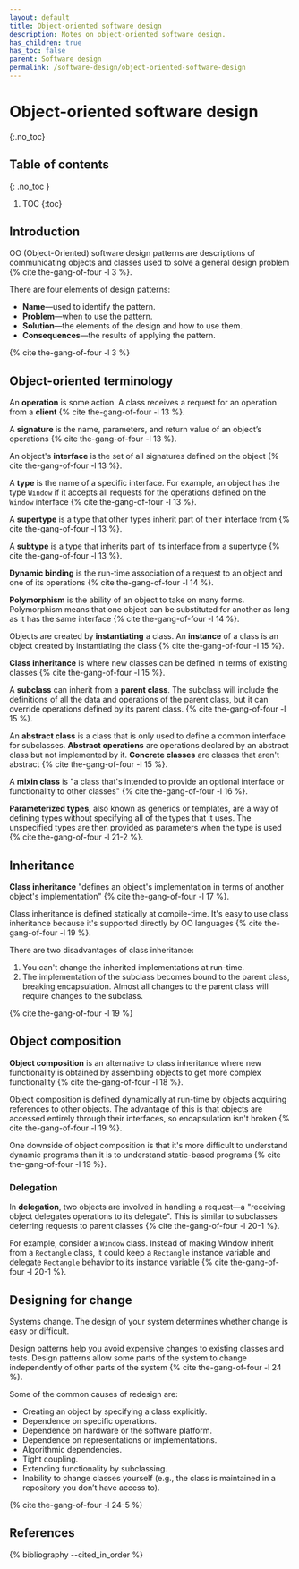 ```yaml
---
layout: default
title: Object-oriented software design
description: Notes on object-oriented software design.
has_children: true
has_toc: false
parent: Software design
permalink: /software-design/object-oriented-software-design
---
```


<!-- prettier-ignore-start -->

# Object-oriented software design
{:.no_toc}

## Table of contents
{: .no_toc  }

1. TOC
{:toc}

<!-- prettier-ignore-end -->

## Introduction

OO (Object-Oriented) software design patterns are descriptions of communicating objects and classes used to solve a general design problem {% cite the-gang-of-four -l 3 %}.

There are four elements of design patterns:

- **Name**—used to identify the pattern.
- **Problem**—when to use the pattern.
- **Solution**—the elements of the design and how to use them.
- **Consequences**—the results of applying the pattern.

{% cite the-gang-of-four -l 3 %}

## Object-oriented terminology

An **operation** is some action. A class receives a request for an operation from a **client** {% cite the-gang-of-four -l 13 %}.

A **signature** is the name, parameters, and return value of an object’s operations {% cite the-gang-of-four -l 13 %}.

An object's **interface** is the set of all signatures defined on the object {% cite the-gang-of-four -l 13 %}.

A **type** is the name of a specific interface. For example, an object has the type `Window` if it accepts all requests for the operations defined on the `Window` interface {% cite the-gang-of-four -l 13 %}.

A **supertype** is a type that other types inherit part of their interface from {% cite the-gang-of-four -l 13 %}.

A **subtype** is a type that inherits part of its interface from a supertype {% cite the-gang-of-four -l 13 %}.

**Dynamic binding** is the run-time association of a request to an object and one of its operations {% cite the-gang-of-four -l 14 %}.

**Polymorphism** is the ability of an object to take on many forms. Polymorphism means that one object can be substituted for another as long as it has the same interface {% cite the-gang-of-four -l 14 %}.

Objects are created by **instantiating** a class. An **instance** of a class is an object created by instantiating the class {% cite the-gang-of-four -l 15 %}.

**Class inheritance** is where new classes can be defined in terms of existing classes {% cite the-gang-of-four -l 15 %}.

A **subclass** can inherit from a **parent class**. The subclass will include the definitions of all the data and operations of the parent class, but it can override operations defined by its parent class. {% cite the-gang-of-four -l 15 %}.

An **abstract class** is a class that is only used to define a common interface for subclasses. **Abstract operations** are operations declared by an abstract class but not implemented by it. **Concrete classes** are classes that aren't abstract {% cite the-gang-of-four -l 15 %}.

A **mixin class** is "a class that's intended to provide an optional interface or functionality to other classes" {% cite the-gang-of-four -l 16 %}.

**Parameterized types**, also known as generics or templates, are a way of defining types without specifying all of the types that it uses. The unspecified types are then provided as parameters when the type is used {% cite the-gang-of-four -l 21-2 %}.

## Inheritance

**Class inheritance** "defines an object's implementation in terms of another object's implementation" {% cite the-gang-of-four -l 17 %}.

Class inheritance is defined statically at compile-time. It's easy to use class inheritance because it's supported directly by OO languages {% cite the-gang-of-four -l 19 %}.

There are two disadvantages of class inheritance:

1. You can't change the inherited implementations at run-time.
2. The implementation of the subclass becomes bound to the parent class, breaking encapsulation. Almost all changes to the parent class will require changes to the subclass.

{% cite the-gang-of-four -l 19 %}

## Object composition

**Object composition** is an alternative to class inheritance where new functionality is obtained by assembling objects to get more complex functionality {% cite the-gang-of-four -l 18 %}.

Object composition is defined dynamically at run-time by objects acquiring references to other objects. The advantage of this is that objects are accessed entirely through their interfaces, so encapsulation isn't broken {% cite the-gang-of-four -l 19 %}.

One downside of object composition is that it's more difficult to understand dynamic programs than it is to understand static-based programs {% cite the-gang-of-four -l 19 %}.

### Delegation

In **delegation**, two objects are involved in handling a request—a "receiving object delegates operations to its delegate". This is similar to subclasses deferring requests to parent classes {% cite the-gang-of-four -l 20-1 %}.

For example, consider a `Window` class. Instead of making Window inherit from a `Rectangle` class, it could keep a `Rectangle` instance variable and delegate `Rectangle` behavior to its instance variable {% cite the-gang-of-four -l 20-1 %}.

## Designing for change

Systems change. The design of your system determines whether change is easy or difficult.

Design patterns help you avoid expensive changes to existing classes and tests. Design patterns allow some parts of the system to change independently of other parts of the system {% cite the-gang-of-four -l 24 %}.

Some of the common causes of redesign are:

- Creating an object by specifying a class explicitly.
- Dependence on specific operations.
- Dependence on hardware or the software platform.
- Dependence on representations or implementations.
- Algorithmic dependencies.
- Tight coupling.
- Extending functionality by subclassing.
- Inability to change classes yourself (e.g., the class is maintained in a repository you don’t have access to).

{% cite the-gang-of-four -l 24-5 %}

## References

{% bibliography --cited_in_order %}
